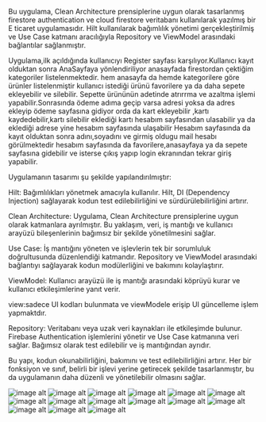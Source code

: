 Bu uygulama, Clean Architecture prensiplerine uygun olarak tasarlanmış firestore authentication ve cloud firestore veritabanı kullanılarak yazılmış bir E ticaret uygulamasıdır. Hilt kullanılarak bağımlılık yönetimi gerçekleştirilmiş 
ve Use Case katmanı aracılığıyla Repository ve ViewModel arasındaki bağlantılar sağlanmıştır.

Uygulama,ilk açıldığında kullanıcıyı Register sayfası karşılıyor.Kullanıcı kayıt olduktan sonra AnaSayfaya yönlendiriliyor anasayfada firestordan  çektiğim kategoriler listelenmektedir.
hem anasayfa da hemde kategorilere göre ürünler listelenmiştir kullanıcı istediği ürünü favorilere ya da daha sepete  ekleyebilir ve silebilir. Sepette ürününün adetinde atrırrma ve azaltma işlemi yapabilir.Sonrasında ödeme adıma geçip 
varsa adresi yoksa da adres ekleyip ödeme sayfasına gidiyor orda da kart ekleyebilir ,kartı kaydedebilir,kartı silebilir eklediği kartı hesabım sayfasından ulasabilir ya da eklediği adrese yine hesabım sayfasında ulaşabilir
Hesabım sayfasında da kayıt olduktan sonra adını,soyadını ve girmiş oldugu mail
hesabı görülmektedir hesabım sayfasında da favorilere,anasayfaya ya da sepete  sayfasına gidebilir ve isterse çıkış yapıp login ekranından tekrar giriş yapabilir.

Uygulamanın tasarımı şu şekilde yapılandırılmıştır:

Hilt: Bağımlılıkları yönetmek amacıyla kullanılır. Hilt, DI (Dependency Injection) sağlayarak kodun test edilebilirliğini ve sürdürülebilirliğini artırır.

Clean Architecture: Uygulama, Clean Architecture prensiplerine uygun olarak katmanlara ayrılmıştır. Bu yaklaşım, veri, iş mantığı ve kullanıcı arayüzü bileşenlerinin bağımsız bir şekilde yönetilmesini sağlar.

Use Case: İş mantığını yöneten ve işlevlerin tek bir sorumluluk doğrultusunda düzenlendiği katmandır. Repository ve ViewModel arasındaki bağlantıyı sağlayarak kodun modülerliğini ve bakımını kolaylaştırır.

ViewModel: Kullanıcı arayüzü ile iş mantığı arasındaki köprüyü kurar ve kullanıcı etkileşimlerine yanıt verir.

view:sadece UI kodları bulunmata ve viewModele erişip UI güncelleme işlem yapmaktdır.

Repository: Veritabanı veya uzak veri kaynakları ile etkileşimde bulunur. Firebase Authentication işlemlerini yönetir ve Use Case katmanına veri sağlar. Bağımsız olarak test edilebilir ve iş mantığından ayrıdır.

Bu yapı, kodun okunabilirliğini, bakımını ve test edilebilirliğini artırır. Her bir fonksiyon ve sınıf, belirli bir işlevi yerine getirecek şekilde tasarlanmıştır, bu da uygulamanın daha düzenli ve yönetilebilir olmasını sağlar.

![image alt](https://github.com/dumanYusuf/FirestoreShopping/blob/master/shop1.png?raw=true)
![image alt](https://github.com/dumanYusuf/FirestoreShopping/blob/master/shop2.png?raw=true)
![image alt](https://github.com/dumanYusuf/FirestoreShopping/blob/master/shop3.png?raw=true)
![image alt](https://github.com/dumanYusuf/FirestoreShopping/blob/master/shop4.png?raw=true)
![image alt](https://github.com/dumanYusuf/FirestoreShopping/blob/master/shop5.png?raw=true)
![image alt](https://github.com/dumanYusuf/FirestoreShopping/blob/master/shop6.png?raw=true)
![image alt](https://github.com/dumanYusuf/FirestoreShopping/blob/master/shop7.png?raw=true)
![image alt](https://github.com/dumanYusuf/FirestoreShopping/blob/master/shop8.png?raw=true)
![image alt](https://github.com/dumanYusuf/FirestoreShopping/blob/master/shop9.png?raw=true)
![image alt](https://github.com/dumanYusuf/FirestoreShopping/blob/master/shop10.png?raw=true)
![image alt](https://github.com/dumanYusuf/FirestoreShopping/blob/master/shop11.png?raw=true)
![image alt](https://github.com/dumanYusuf/FirestoreShopping/blob/master/shop12.png?raw=true)
![image alt](https://github.com/dumanYusuf/FirestoreShopping/blob/master/shop13.png?raw=true)
![image alt](https://github.com/dumanYusuf/FirestoreShopping/blob/master/shop14.png?raw=true)
![image alt](https://github.com/dumanYusuf/FirestoreShopping/blob/master/shop15.png?raw=true)


